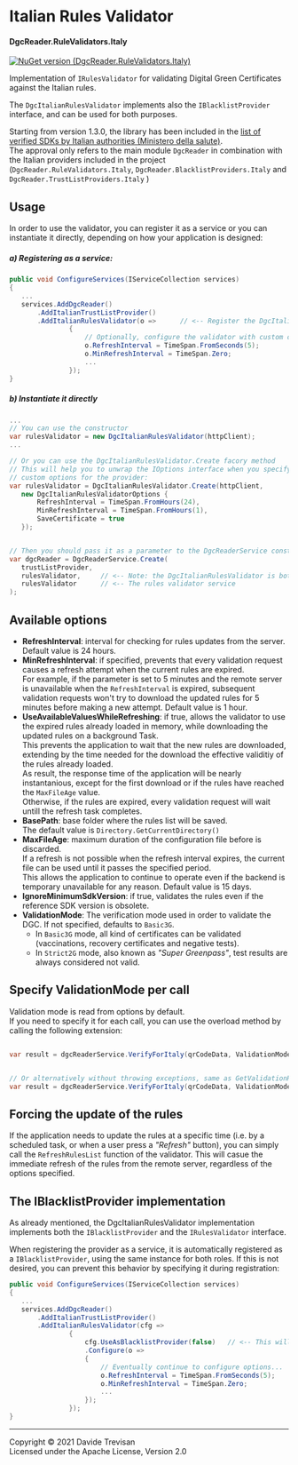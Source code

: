 ﻿# Italian Rules Validator
#### DgcReader.RuleValidators.Italy 

[![NuGet version (DgcReader.RuleValidators.Italy)](https://img.shields.io/nuget/vpre/DgcReader.RuleValidators.Italy)](https://www.nuget.org/packages/DgcReader.RuleValidators.Italy/)

Implementation of `IRulesValidator` for validating Digital Green Certificates against the Italian rules.

The `DgcItalianRulesValidator` implements also the `IBlacklistProvider` interface, and can be used for both purposes.

Starting from version 1.3.0, the library has been included in the [list of verified SDKs by Italian authorities (Ministero della salute)](https://github.com/ministero-salute/it-dgc-verificac19-sdk-onboarding).  
The approval only refers to the main module `DgcReader` in combination with the Italian providers included in the project (`DgcReader.RuleValidators.Italy`, `DgcReader.BlacklistProviders.Italy` and `DgcReader.TrustListProviders.Italy` )

## Usage

In order to use the validator, you can register it as a service or you can instantiate it directly, depending on how your application is designed:

##### a) Registering as a service:
 ``` csharp
public void ConfigureServices(IServiceCollection services)
{
    ...
    services.AddDgcReader()
        .AddItalianTrustListProvider()
        .AddItalianRulesValidator(o =>      // <-- Register the DgcItalianRulesValidator service
                {
                    // Optionally, configure the validator with custom options
                    o.RefreshInterval = TimeSpan.FromSeconds(5);
                    o.MinRefreshInterval = TimeSpan.Zero;
                    ...
                });
}
```

##### b) Instantiate it directly
 ``` csharp
...
// You can use the constructor
var rulesValidator = new DgcItalianRulesValidator(httpClient);
...

// Or you can use the DgcItalianRulesValidator.Create facory method
// This will help you to unwrap the IOptions interface when you specify 
// custom options for the provider:
var rulesValidator = DgcItalianRulesValidator.Create(httpClient, 
    new DgcItalianRulesValidatorOptions {
        RefreshInterval = TimeSpan.FromHours(24),
        MinRefreshInterval = TimeSpan.FromHours(1),
        SaveCertificate = true
    });


// Then you should pass it as a parameter to the DgcReaderService constructor:
var dgcReader = DgcReaderService.Create(
    trustListProvider, 
    rulesValidator,     // <-- Note: the DgcItalianRulesValidator is both a Blacklist provider and a rules validator
    rulesValidator      // <-- The rules validator service
);

```


## Available options

- **RefreshInterval**: interval for checking for rules updates from the server. Default value is 24 hours.
- **MinRefreshInterval**: if specified, prevents that every validation request causes a refresh attempt when the current rules are expired.  
For example, if the parameter is set to 5 minutes and the remote server is unavailable when the `RefreshInterval` is expired, subsequent validation requests won't try to download the updated rules for 5 minutes before making a new attempt. 
Default value is 1 hour.
- **UseAvailableValuesWhileRefreshing**: if true, allows the validator to use the expired rules already loaded in memory, while downloading the updated rules on a background Task.  
This prevents the application to wait that the new rules are downloaded, extending by the time needed for the download the effective validitiy of the rules already loaded.  
As result, the response time of the application will be nearly instantanious, except for the first download or if the rules have reached the `MaxFileAge` value.  
Otherwise, if the rules are expired, every validation request will wait untill the refresh task completes.
- **BasePath**: base folder where the rules list will be saved.  
The default value is `Directory.GetCurrentDirectory()`
- **MaxFileAge**: maximum duration of the configuration file before is discarded.  
If a refresh is not possible when the refresh interval expires, the current file can be used until it passes the specified period.  
This allows the application to continue to operate even if the backend is temporary unavailable for any reason.
Default value is 15 days.
- **IgnoreMinimumSdkVersion**: if true, validates the rules even if the reference SDK version is obsolete.
- **ValidationMode**: The verification mode used in order to validate the DGC. If not specified, defaults to `Basic3G`.  
  - In `Basic3G` mode, all kind of certificates can be validated (vaccinations, recovery certificates and negative tests).
  - In `Strict2G` mode, also known as *"Super Greenpass"*, test results are always considered not valid.

## Specify ValidationMode per call
Validation mode is read from options by default.  
If you need to specify it for each call, you can use the overload method by calling the following extension:

 ``` csharp

var result = dgcReaderService.VerifyForItaly(qrCodeData, ValidationMode.Strict2G);


// Or alternatively without throwing exceptions, same as GetValidationResult
var result = dgcReaderService.VerifyForItaly(qrCodeData, ValidationMode.Strict2G, throwOnError: false);
```



## Forcing the update of the rules
If the application needs to update the rules at a specific time (i.e. by a scheduled task, or when a user press a *"Refresh"* button), you can simply call the `RefreshRulesList` function of the validator.
This will casue the immediate refresh of the rules from the remote server, regardless of the options specified.

## The IBlacklistProvider implementation
As already mentioned, the DgcItalianRulesValidator implementation implements both the `IBlacklistProvider` and the `IRulesValidator` interface.

When registering the provider as a service, it is automatically registered as a `IBlacklistProvider`, using the same instance for both roles.
If this is not desired, you can prevent this behavior by specifying it during registration:

 ``` csharp
public void ConfigureServices(IServiceCollection services)
{
    ...
    services.AddDgcReader()
        .AddItalianTrustListProvider()
        .AddItalianRulesValidator(cfg =>
                {
                    cfg.UseAsBlacklistProvider(false)   // <-- This will prevent to use the validator as an IBlacklistProvider
                    .Configure(o =>
                    {
                        // Eventually continue to configure options...
                        o.RefreshInterval = TimeSpan.FromSeconds(5);
                        o.MinRefreshInterval = TimeSpan.Zero;
                        ...
                    });
                });
}
```

------
Copyright &copy; 2021 Davide Trevisan  
Licensed under the Apache License, Version 2.0
